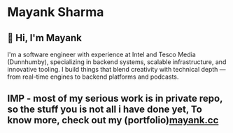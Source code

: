 # Mayank Sharma

## 👋 Hi, I'm Mayank
I'm a software engineer with experience at Intel and Tesco Media (Dunnhumby), specializing in backend systems, scalable infrastructure, and innovative tooling. I build things that blend creativity with technical depth — from real-time engines to backend platforms and podcasts.

 ## IMP - most of my serious work is in private repo, so the stuff you is not all i have done yet, To know more, check out my (portfolio)[mayank.cc](https://mayank.cc/)
